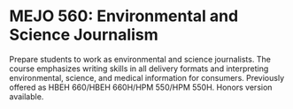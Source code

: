 # MEJO 560: Environmental and Science Journalism

Prepare students to work as environmental and science journalists. The course emphasizes writing skills in all delivery formats and interpreting environmental, science, and medical information for consumers. Previously offered as HBEH 660/HBEH 660H/HPM 550/HPM 550H. Honors version available.